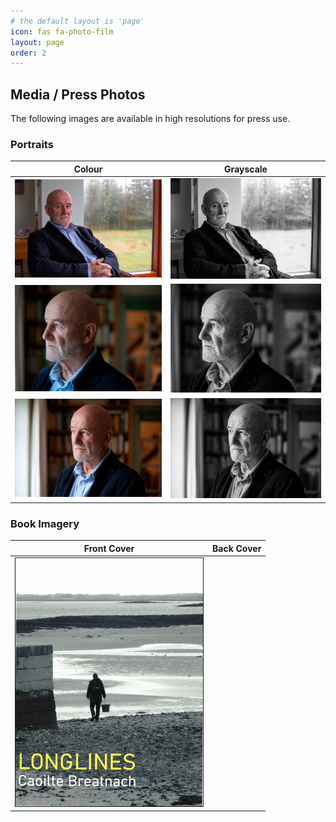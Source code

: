 ```yaml
---
# the default layout is 'page'
icon: fas fa-photo-film
layout: page
order: 2
---
```


## Media / Press Photos

The following images are available in high resolutions for press use.

### Portraits

| Colour  | Grayscale |
| ------------- | ------------- |
| [<img src="/assets/small/caoilte-breatnach-01-colour.jpg" width="300" alt="Author Caoilte Breatnach 01">](/assets/caoilte-breatnach-01-colour.jpg?raw=true)  | [<img src="/assets/small/caoilte-breatnach-01-grayscale.jpg" width="300" alt="Author Caoilte Breatnach 01">](/assets/caoilte-breatnach-01-grayscale.jpg?raw=true)  |
| [<img src="/assets/small/caoilte-breatnach-02-colour.jpg" width="300" alt="Author Caoilte Breatnach 02">](/assets/caoilte-breatnach-02-colour.jpg?raw=true)  | [<img src="/assets/small/caoilte-breatnach-02-grayscale.jpg" width="300" alt="Author Caoilte Breatnach 02">](/assets/caoilte-breatnach-02-grayscale.jpg?raw=true)  |
| [<img src="/assets/small/caoilte-breatnach-03-colour.jpg" width="300" alt="Author Caoilte Breatnach 03">](/assets/caoilte-breatnach-03-colour.jpg?raw=true)  | [<img src="/assets/small/caoilte-breatnach-03-grayscale.jpg" width="300" alt="Author Caoilte Breatnach 03">](/assets/caoilte-breatnach-03-grayscale.jpg?raw=true)  |

### Book Imagery

| Front Cover  | Back Cover |
| ------------- | ------------- |
| [<img src="/assets/small/longlines-cover-colour-01.jpg" width="300" alt="Longlines - Cover Image" border="1">](/assets/longlines-cover-colour-01.jpg?raw=true)  |  |
